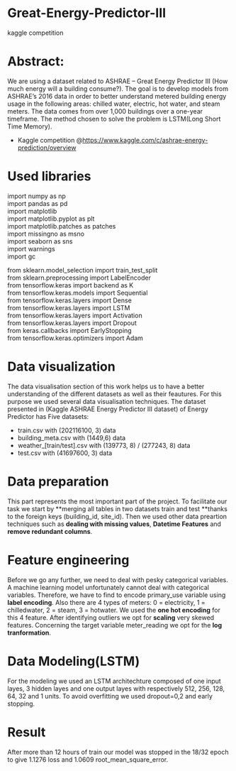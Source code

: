 # Great-Energy-Predictor-III
kaggle competition

 # Abstract:
We are using a dataset related to ASHRAE – Great Energy Predictor III (How much energy will a building consume?). The goal is to develop models from ASHRAE’s 2016 data in order to better understand metered building energy usage in the following areas: chilled water, electric, hot water, and steam meters. The data comes from over 1,000 buildings over a one-year timeframe. The method chosen to solve the problem is LSTM(Long Short Time Memory).

- Kaggle competition @https://www.kaggle.com/c/ashrae-energy-prediction/overview

# Used libraries
import numpy as np  
import pandas as pd  
import matplotlib  
import matplotlib.pyplot as plt  
import matplotlib.patches as patches  
import missingno as msno  
import seaborn as sns  
import warnings  
import gc

from sklearn.model_selection import train_test_split  
from sklearn.preprocessing import LabelEncoder  
from tensorflow.keras import backend as K  
from tensorflow.keras.models import Sequential  
from tensorflow.keras.layers import Dense  
from tensorflow.keras.layers import LSTM  
from tensorflow.keras.layers import Activation  
from tensorflow.keras.layers import Dropout  
from keras.callbacks import EarlyStopping  
from tensorflow.keras.optimizers import Adam

# Data visualization
The data visualisation section of this work helps us to have a better understanding of the different datasets as well as their feautures. For this purpose we used several data visualisation techniques.
The dataset presented in (Kaggle ASHRAE Energy Predictor III dataset) of Energy Predictor has Five datasets:
*  train.csv with (202116100, 3) data
* building_meta.csv with (1449,6) data
* weather_[train/test].csv with (139773, 8) / (277243, 8) data
* test.csv with (41697600, 3) data

# Data preparation
This part represents the most important part of the project.
To facilitate our task we start by **merging all tables in two datasets train and test **thanks to the foreign keys (building_id, site_id).
Then we used other data preartion techniques such as **dealing with missing values**, **Datetime Features** and **remove redundant columns**.
# Feature engineering
Before we go any further, we need to deal with pesky categorical variables. A machine learning model unfortunately cannot deal with categorical variables.
Therefore, we have to find to encode primary_use variable using **label encoding**.
Also there are 4 types of meters: 0 = electricity, 1 = chilledwater, 2 = steam, 3 = hotwater. We used the **one hot encoding** for this 4 feature.
After identifying outliers we opt for **scaling** very skewed features.
Concerning the target variable meter_reading we opt for the **log tranformation**.

# Data Modeling(LSTM)
For the modeling we used an LSTM architechture composed of one input layes, 3 hidden layes and one output layes with respectively 512, 256, 128, 64, 32 and 1 units. To avoid overfitting we used dropout=0,2 and early stopping.

# Result
After more than 12 hours of train our model was stopped in the 18/32 epoch to give 1.1276 loss and 1.0609 root_mean_square_error.
